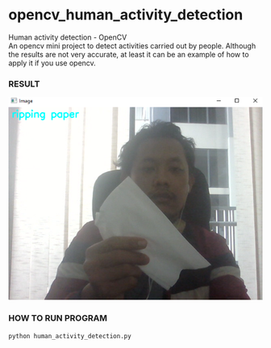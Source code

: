 # opencv_human_activity_detection
Human activity detection - OpenCV
<br />
An opencv mini project to detect activities carried out by people. Although the results are not very accurate, at least it can be an example of how to apply it if you use opencv.

### RESULT
<img src="https://github.com/matahatiai/opencv_human_activity_detection/blob/master/example.png?raw=true" width="600" />

### HOW TO RUN PROGRAM

```
python human_activity_detection.py
```
